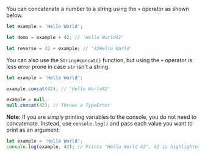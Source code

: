You can concatenate a number to a string using the `+` operator as shown below.

```javascript
let example = 'Hello World';

let demo = example + 42; // 'Hello World42'

let reverse = 42 + example; // '42Hello World'
```

You can also use the `String#concat()` function, but using the `+` operator is less error prone in case `str` isn't a string.

```javascript
let example = 'Hello World';

example.concat(42); // 'Hello World42'

example = null;
null.concat(42); // Throws a TypeError
```

**Note:** If you are simply printing variables to the console, you do not need to concatenate.
Instead, use `console.log()` and pass each value you want to print as an argument:

```javascript
let example = 'Hello World';
console.log(example, 42); // Prints "Hello World 42", 42 is highlighted as a number
```
